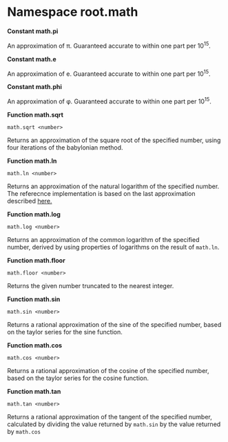 ﻿# Namespace root.math

**Constant math.pi**

An approximation of π. Guaranteed accurate to within one part per 10<sup>15</sup>.


**Constant math.e**

An approximation of e. Guaranteed accurate to within one part per 10<sup>15</sup>.


**Constant math.phi**

An approximation of φ. Guaranteed accurate to within one part per 10<sup>15</sup>.

**Function math.sqrt**

```
math.sqrt <number>
```

Returns an approximation of the square root of the specified number, using four iterations of the babylonian method.

**Function math.ln**

```
math.ln <number>
```

Returns an approximation of the natural logarithm of the specified number. The referecnce implementation is based on the last approximation described [here.](https://en.wikipedia.org/wiki/Natural_logarithm)

**Function math.log**

```
math.log <number>
```

Returns an approximation of the common logarithm of the specified number, derived by using properties of logarithms on the result of `math.ln`.

**Function math.floor**

```
math.floor <number>
```

Returns the given number truncated to the nearest integer.

**Function math.sin**

```
math.sin <number>
```

Returns a rational approximation of the sine of the specified number, based on the taylor series for the sine function.

**Function math.cos**

```
math.cos <number>
```

Returns a rational approximation of the cosine of the specified number, based on the taylor series for the cosine function.

**Function math.tan**

```
math.tan <number>
```

Returns a rational approximation of the tangent of the specified number, calculated by dividing the value returned by `math.sin` by the value returned by `math.cos`
